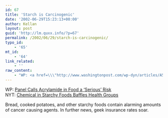 ```yaml
---
id: 67
title: 'Starch is Carcinogenic'
date: '2002-06-29T15:23:13+00:00'
author: Kellan
layout: post
guid: 'http://lm.quxx.info/?p=67'
permalink: /2002/06/29/starch-is-carcinogenic/
typo_id:
    - '65'
mt_id:
    - '64'
link_related:
    - ''
raw_content:
    - "WP: <a href=\\\"http://www.washingtonpost.com/wp-dyn/articles/A57986-2002Jun27.html\\\">Panel Calls Acrylamide in Food a \\'Serious\\' Risk </a><br>\r\nNYT: <a href=\\\"http://www.nytimes.com/2002/06/28/business/28FOOD.html?ei=5007&en=cb5151d1ff12d980&ex=1025928000&partner=USERLAND&pagewanted=print&position=top\\\">Chemical in Starchy Foods Baffles Health Groups</a>\r\n<p>\r\nBread, cooked potatoes, and other starchy foods contain alarming amounts of cancer causing agents.  In further news, geek insurance rates soar."
---
```


WP: [Panel Calls Acrylamide in Food a ‘Serious’ Risk ](http://www.washingtonpost.com/wp-dyn/articles/A57986-2002Jun27.html)  
NYT: [Chemical in Starchy Foods Baffles Health Groups](http://www.nytimes.com/2002/06/28/business/28FOOD.html?ei=5007&en=cb5151d1ff12d980&ex=1025928000&partner=USERLAND&pagewanted=print&position=top)

Bread, cooked potatoes, and other starchy foods contain alarming amounts of cancer causing agents. In further news, geek insurance rates soar.